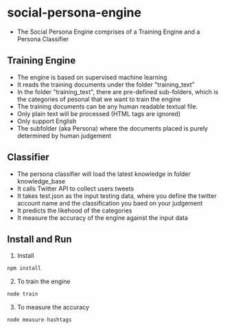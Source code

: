 # social-persona-engine
* The Social Persona Engine comprises of a Training Engine and a Persona Classifier
## Training Engine
* The engine is based on supervised machine learning
* It reads the training documents under the folder "training_text"
* In the folder "training_text", there are pre-defined sub-folders, which is the categories of pesonal that we want to train the engine
* The training documents can be any human readable textual file.
* Only plain text will be processed (HTML tags are ignored)
* Only support English
* The subfolder (aka Persona) where the documents placed is purely determined by human judgement
## Classifier
* The persona classifier will load the latest knowledge in folder knowledge_base
* It calls Twitter API to collect users tweets
* It takes test.json as the input testing data, where you define the twitter account name and the classification you baed on your judgement
* It predicts the likehood of the categories
* It measure the accuracy of the engine against the input data
## Install and Run
1. Install

```javascript
npm install
```

2. To train the engine

```javascript
node train
```

3. To measure the accuracy

```javascript
node measure-hashtags
```



